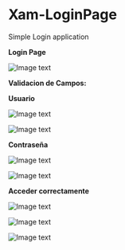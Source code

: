 # Xam-LoginPage
Simple Login application

**Login Page**

![Image text](https://github.com/anagparedes/Xam-LoginUI/blob/master/LoginApp.Android/Resources/drawable/Evidencias/foto1.png)

**Validacion de Campos:**

**Usuario**

![Image text](https://github.com/anagparedes/Xam-LoginUI/blob/master/LoginApp.Android/Resources/drawable/Evidencias/foto1.1.png)

![Image text](https://github.com/anagparedes/Xam-LoginUI/blob/master/LoginApp.Android/Resources/drawable/Evidencias/foto1.1.1.png)

**Contraseña**

![Image text](https://github.com/anagparedes/Xam-LoginUI/blob/master/LoginApp.Android/Resources/drawable/Evidencias/foto2.1.png)

![Image text](https://github.com/anagparedes/Xam-LoginUI/blob/master/LoginApp.Android/Resources/drawable/Evidencias/foto2.1.1.png)

**Acceder correctamente**

![Image text](https://github.com/anagparedes/Xam-LoginUI/blob/master/LoginApp.Android/Resources/drawable/Evidencias/foto1.png)

![Image text](https://github.com/anagparedes/Xam-LoginUI/blob/master/LoginApp.Android/Resources/drawable/Evidencias/foto3.1.png)

![Image text](https://github.com/anagparedes/Xam-LoginUI/blob/master/LoginApp.Android/Resources/drawable/Evidencias/foto3.1.1.png)

